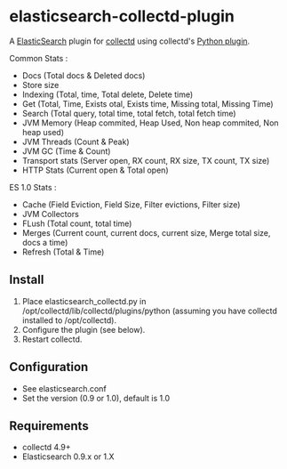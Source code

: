 elasticsearch-collectd-plugin
=====================

A [ElasticSearch](http://elasticsearch.org) plugin for [collectd](http://collectd.org) using collectd's [Python plugin](http://collectd.org/documentation/manpages/collectd-python.5.shtml).

Common Stats :
 * Docs (Total docs & Deleted docs)
 * Store size 
 * Indexing (Total, time, Total delete, Delete time)
 * Get (Total, Time, Exists otal, Exists time, Missing total, Missing Time)
 * Search (Total query, total time, total fetch, total fetch time)
 * JVM Memory (Heap commited, Heap Used, Non heap commited, Non heap used)
 * JVM Threads (Count & Peak)
 * JVM GC (Time & Count)
 * Transport stats (Server open, RX count, RX size, TX count, TX size)
 * HTTP Stats (Current open & Total open)

ES 1.0 Stats :
 * Cache (Field Eviction, Field Size, Filter evictions, Filter size)
 * JVM Collectors
 * FLush (Total count, total time)
 * Merges (Current count, current docs, current size, Merge total size, docs a time)
 * Refresh (Total & Time)

Install
-------
 1. Place elasticsearch_collectd.py in /opt/collectd/lib/collectd/plugins/python (assuming you have collectd installed to /opt/collectd).
 2. Configure the plugin (see below).
 3. Restart collectd.

Configuration
-------------
 * See elasticsearch.conf
 * Set the version (0.9 or 1.0), default is 1.0

Requirements
------------
 * collectd 4.9+
 * Elasticsearch 0.9.x or 1.X
